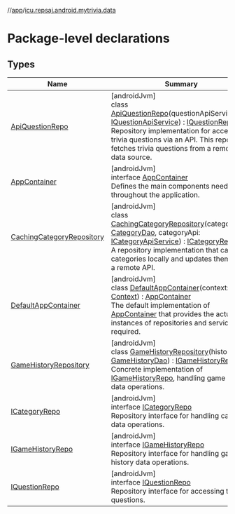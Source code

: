 //[app](../../index.md)/[icu.repsaj.android.mytrivia.data](index.md)

# Package-level declarations

## Types

| Name                                                               | Summary                                                                                                                                                                                                                                                                                                                                                                                                                                                        |
|--------------------------------------------------------------------|----------------------------------------------------------------------------------------------------------------------------------------------------------------------------------------------------------------------------------------------------------------------------------------------------------------------------------------------------------------------------------------------------------------------------------------------------------------|
| [ApiQuestionRepo](-api-question-repo/index.md)                     | [androidJvm]<br>class [ApiQuestionRepo](-api-question-repo/index.md)(questionApiService: [IQuestionApiService](../icu.repsaj.android.mytrivia.network.question/-i-question-api-service/index.md)) : [IQuestionRepo](-i-question-repo/index.md)<br>Repository implementation for accessing trivia questions via an API. This repository fetches trivia questions from a remote data source.                                                                     |
| [AppContainer](-app-container/index.md)                            | [androidJvm]<br>interface [AppContainer](-app-container/index.md)<br>Defines the main components needed throughout the application.                                                                                                                                                                                                                                                                                                                            |
| [CachingCategoryRepository](-caching-category-repository/index.md) | [androidJvm]<br>class [CachingCategoryRepository](-caching-category-repository/index.md)(categoryDao: [CategoryDao](../icu.repsaj.android.mytrivia.data.database/-category-dao/index.md), categoryApi: [ICategoryApiService](../icu.repsaj.android.mytrivia.network.categroy/-i-category-api-service/index.md)) : [ICategoryRepo](-i-category-repo/index.md)<br>A repository implementation that caches categories locally and updates them from a remote API. |
| [DefaultAppContainer](-default-app-container/index.md)             | [androidJvm]<br>class [DefaultAppContainer](-default-app-container/index.md)(context: [Context](https://developer.android.com/reference/kotlin/android/content/Context.html)) : [AppContainer](-app-container/index.md)<br>The default implementation of [AppContainer](-app-container/index.md) that provides the actual instances of repositories and services required.                                                                                     |
| [GameHistoryRepository](-game-history-repository/index.md)         | [androidJvm]<br>class [GameHistoryRepository](-game-history-repository/index.md)(historyDao: [GameHistoryDao](../icu.repsaj.android.mytrivia.data.database/-game-history-dao/index.md)) : [IGameHistoryRepo](-i-game-history-repo/index.md)<br>Concrete implementation of [IGameHistoryRepo](-i-game-history-repo/index.md), handling game history data operations.                                                                                            |
| [ICategoryRepo](-i-category-repo/index.md)                         | [androidJvm]<br>interface [ICategoryRepo](-i-category-repo/index.md)<br>Repository interface for handling category data operations.                                                                                                                                                                                                                                                                                                                            |
| [IGameHistoryRepo](-i-game-history-repo/index.md)                  | [androidJvm]<br>interface [IGameHistoryRepo](-i-game-history-repo/index.md)<br>Repository interface for handling game history data operations.                                                                                                                                                                                                                                                                                                                 |
| [IQuestionRepo](-i-question-repo/index.md)                         | [androidJvm]<br>interface [IQuestionRepo](-i-question-repo/index.md)<br>Repository interface for accessing trivia questions.                                                                                                                                                                                                                                                                                                                                   |

